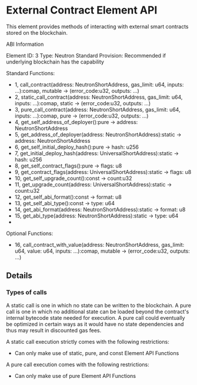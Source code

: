 # External Contract Element API

This element provides methods of interacting with external smart contracts stored on the blockchain.

ABI Information

Element ID: 3
Type: Neutron Standard
Provision: Recommended if underlying blockchain has the capability

Standard Functions:

* 1, call_contract(address: NeutronShortAddress, gas_limit: u64, inputs: ...):comap, mutable -> (error_code:u32, outputs: ...)
* 2, static_call_contract(address: NeutronShortAddress, gas_limit: u64, inputs: ...):comap, static -> (error_code:u32, outputs: ...)
* 3, pure_call_contract(address: NeutronShortAddress, gas_limit: u64, inputs: ...):comap, pure -> (error_code:u32, outputs: ...)
* 4, get_self_address_of_deployer():pure -> address: NeutronShortAddress
* 5, get_address_of_deployer(address: NeutronShortAddress):static -> address: NeutronShortAddress
* 6, get_self_initial_deploy_hash():pure -> hash: u256
* 7, get_initial_deploy_hash(address: UniversalShortAddress):static -> hash: u256
* 8, get_self_contract_flags():pure -> flags: u8
* 9, get_contract_flags(address: UniversalShortAddress):static -> flags: u8
* 10, get_self_upgrade_count():const -> count:u32
* 11, get_upgrade_count(address: UniversalShortAddress):static -> count:u32
* 12, get_self_abi_format():const -> format: u8
* 13, get_self_abi_type():const -> type: u64
* 14, get_abi_format(address: NeutronShortAddress):static -> format: u8
* 15, get_abi_type(address: NeutronShortAddress):static -> type: u64
* 
Optional Functions:

* 16, call_contract_with_value(address: NeutronShortAddress, gas_limit: u64, value: u64, inputs: ...):comap, mutable -> (error_code:u32, outputs: ...)

## Details

### Types of calls

A static call is one in which no state can be written to the blockchain. A pure call is one in which no additional state can be loaded beyond the contract's internal bytecode state needed for execution. A pure call could eventually be optimized in certain ways as it would have no state dependencies and thus may result in discounted gas fees.

A static call execution strictly comes with the following restrictions:

* Can only make use of static, pure, and const Element API Functions

A pure call execution comes with the following restrictions:

* Can only make use of pure Element API Functions


